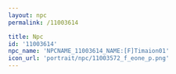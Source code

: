```yaml
---
layout: npc
permalink: /11003614

title: Npc
id: '11003614'
npc_name: 'NPCNAME_11003614_NAME:[F]Timaion01'
icon_url: 'portrait/npc/11003572_f_eone_p.png'
---
```

